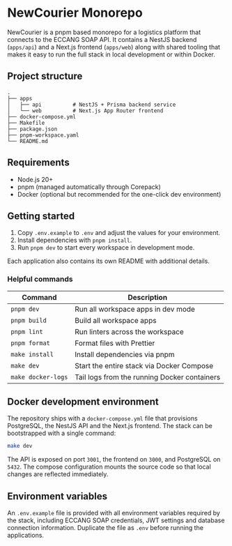 # NewCourier Monorepo

NewCourier is a pnpm based monorepo for a logistics platform that connects to the
ECCANG SOAP API. It contains a NestJS backend (`apps/api`) and a Next.js frontend
(`apps/web`) along with shared tooling that makes it easy to run the full stack in
local development or within Docker.

## Project structure

```
.
├── apps
│   ├── api          # NestJS + Prisma backend service
│   └── web          # Next.js App Router frontend
├── docker-compose.yml
├── Makefile
├── package.json
├── pnpm-workspace.yaml
└── README.md
```

## Requirements

- Node.js 20+
- pnpm (managed automatically through Corepack)
- Docker (optional but recommended for the one-click dev environment)

## Getting started

1. Copy `.env.example` to `.env` and adjust the values for your environment.
2. Install dependencies with `pnpm install`.
3. Run `pnpm dev` to start every workspace in development mode.

Each application also contains its own README with additional details.

### Helpful commands

| Command            | Description                                  |
| ------------------ | -------------------------------------------- |
| `pnpm dev`         | Run all workspace apps in dev mode            |
| `pnpm build`       | Build all workspace apps                      |
| `pnpm lint`        | Run linters across the workspace              |
| `pnpm format`      | Format files with Prettier                    |
| `make install`     | Install dependencies via pnpm                 |
| `make dev`         | Start the entire stack via Docker Compose     |
| `make docker-logs` | Tail logs from the running Docker containers |

## Docker development environment

The repository ships with a `docker-compose.yml` file that provisions PostgreSQL,
the NestJS API and the Next.js frontend. The stack can be bootstrapped with a
single command:

```bash
make dev
```

The API is exposed on port `3001`, the frontend on `3000`, and PostgreSQL on
`5432`. The compose configuration mounts the source code so that local changes
are reflected immediately.

## Environment variables

An `.env.example` file is provided with all environment variables required by the
stack, including ECCANG SOAP credentials, JWT settings and database connection
information. Duplicate the file as `.env` before running the applications.
